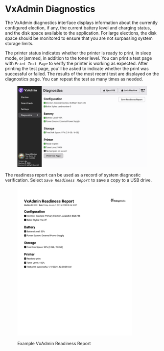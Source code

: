# VxAdmin Diagnostics

The VxAdmin diagnostics interface displays information about the currently configured election, if any, the current battery level and charging status, and the disk space available to the application. For large elections, the disk space should be monitored to ensure that you are not surpassing system storage limits.&#x20;

The printer status indicates whether the printer is ready to print, in sleep mode, or jammed, in addition to the toner level. You can print a test page with _`Print Test Page`_ to verify the printer is working as expected. After printing the test page, you'll be asked to indicate whether the print was successful or failed. The results of the most recent test are displayed on the diagnostics page. You can repeat the test as many times as needed.

<figure><img src="../.gitbook/assets/diagnostics-screen.png" alt="" width="563"><figcaption></figcaption></figure>

The readiness report can be used as a record of system diagnostic verification.  Select _`Save Readiness Report`_ to save a copy to a USB drive.

<figure><img src="../.gitbook/assets/readiness-report-1.png" alt="" width="375"><figcaption><p>Example VxAdmin Readiness Report</p></figcaption></figure>
